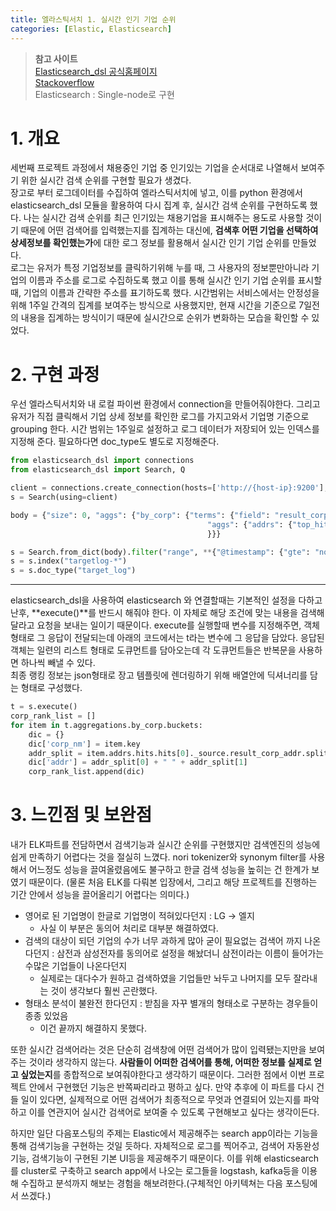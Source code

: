 ```yaml
---
title: 엘라스틱서치 1. 실시간 인기 기업 순위
categories: [Elastic, Elasticsearch]
---
```

> **참고 사이트**   \
> [Elasticsearch_dsl 공식홈페이지](https://elasticsearch-dsl.readthedocs.io/en/latest/search_dsl.html#hits)   \
> [Stackoverflow](https://stackoverflow.com/questions/29380198/aggregate-a-field-in-elasticsearch-dsl-using-python)   \
> Elasticsearch : Single-node로 구현

# 1. 개요
세번째 프로젝트 과정에서 채용중인 기업 중 인기있는 기업을 순서대로 나열해서 보여주기 위한 실시간 검색 순위를 구현할 필요가 생겼다.   \
장고로 부터 로그데이터를 수집하여 엘라스틱서치에 넣고, 이를 python 환경에서 elasticsearch_dsl 모듈을 활용하여 다시 집계 후, 실시간 검색 순위를 구현하도록 했다.
나는 실시간 검색 순위를 최근 인기있는 채용기업을 표시해주는 용도로 사용할 것이기 때문에 어떤 검색어를 입력했는지를 집계하는 대신에,
**검색후 어떤 기업을 선택하여 상세정보를 확인했는가**에 대한 로그 정보를 활용해서 실시간 인기 기업 순위를 만들었다.   \
로그는 유저가 특정 기업정보를 클릭하기위해 누를 때, 그 사용자의 정보뿐만아니라 기업의 이름과 주소를 로그로 수집하도록 했고 이를 통해 실시간 인기 기업 순위를 표시할 때, 기업의 이름과 간략한 주소를 표기하도록 했다.
시간범위는 서비스에서는 안정성을 위해 1주일 간격의 집계를 보여주는 방식으로 사용했지만, 현재 시간을 기준으로 7일전의 내용을 집계하는 방식이기 때문에
실시간으로 순위가 변화하는 모습을 확인할 수 있었다.

# 2. 구현 과정
우선 엘라스틱서치와 내 로컬 파이썬 환경에서 connection을 만들어줘야한다.
그리고 유저가 직접 클릭해서 기업 상세 정보를 확인한 로그를 가지고와서 기업명 기준으로 grouping 한다.
시간 범위는 1주일로 설정하고 로그 데이터가 저장되어 있는 인덱스를 지정해 준다.
필요하다면 doc_type도 별도로 지정해준다.

```python
from elasticsearch_dsl import connections
from elasticsearch_dsl import Search, Q

client = connections.create_connection(hosts=['http://{host-ip}:9200'], http_auth=('es-id', 'es-password'))
s = Search(using=client)

body = {"size": 0, "aggs": {"by_corp": {"terms": {"field": "result_corp_nm.keyword", "size": 5},
                                            "aggs": {"addrs": {"top_hits": {"_source": ['result_corp_addr']}}}
                                            }}}

s = Search.from_dict(body).filter("range", **{"@timestamp": {"gte": "now-7d", "lte": "now"}})
s = s.index("targetlog-*")
s = s.doc_type("target_log")
```


---------------------------------------
elasticsearch_dsl을 사용하여 elasticsearch 와 연결할때는 기본적인 설정을 다하고 난후, **execute()**를 반드시 해줘야 한다.
이 자체로 해당 조건에 맞는 내용을 검색해달라고 요청을 보내는 일이기 때문이다.
execute를 실행할때 변수를 지정해주면, 객체형태로 그 응답이 전달되는데 아래의 코드에서는 t라는 변수에 그 응답을 담았다.
응답된 객체는 일련의 리스트 형태로 도큐먼트를 담아오는데 각 도큐먼트들은 반복문을 사용하면 하나씩 빼낼 수 있다.   \
최종 랭킹 정보는 json형태로 장고 템플릿에 렌더링하기 위해 배열안에 딕셔너리를 담는 형태로 구성했다.

```python
t = s.execute()
corp_rank_list = []
for item in t.aggregations.by_corp.buckets:
    dic = {}
    dic['corp_nm'] = item.key
    addr_split = item.addrs.hits.hits[0]._source.result_corp_addr.split(' ')
    dic['addr'] = addr_split[0] + " " + addr_split[1]
    corp_rank_list.append(dic)
```

# 3. 느낀점 및 보완점
내가 ELK파트를 전담하면서 검색기능과 실시간 순위를 구현했지만 검색엔진의 성능에 쉽게 만족하기 어렵다는 것을 절실히 느꼈다.
nori tokenizer와 synonym filter를 사용해서 어느정도 성능을 끌여올렸음에도 불구하고 한글 검색 성능을 높히는 건 한계가 보였기 때문이다.
(물론 처음 ELK를 다뤄본 입장에서, 그리고 해당 프로젝트를 진행하는 기간 안에서 성능을 끌어올리기 어렵다는 의미다.)
- 영어로 된 기업명이 한글로 기업명이 적혀있다던지 : LG -> 엘지
  -  사실 이 부분은 동의어 처리로 대부분 해결하였다.
- 검색의 대상이 되던 기업의 수가 너무 과하게 많아 굳이 필요없는 검색어 까지 나온다던지 : 삼전과 삼성전자를 동의어로 설정을 해놨더니
삼전이라는 이름이 들어가는 수많은 기업들이 나온다던지
  - 실제로는 대다수가 원하고 검색하였을 기업들만 놔두고 나머지를 모두 잘라내는 것이 생각보다 훨씬 곤란했다.
- 형태소 분석이 불완전 한다던지 : 받침을 자꾸 별개의 형태소로 구분하는 경우들이 종종 있었음
  - 이건 끝까지 해결하지 못했다.

또한 실시간 검색어라는 것은 단순히 검색창에 어떤 검색어가 많이 입력됐는지만을 보여주는 것이라 생각하지 않는다.
**사람들이 어떠한 검색어를 통해, 어떠한 정보를 실제로 얻고 싶었는지**를 종합적으로 보여줘야한다고 생각하기 때문이다.
그러한 점에서 이번 프로젝트 안에서 구현했던 기능은 반쪽짜리라고 평하고 싶다.
만약 추후에 이 파트를 다시 건들 일이 있다면, 실제적으로 어떤 검색어가 최종적으로 무엇과 연결되어 있는지를 파악하고
이를 연관지어 실시간 검색어로 보여줄 수 있도록 구현해보고 싶다는 생각이든다.

하지만 일단 다음포스팅의 주제는 Elastic에서 제공해주는 search app이라는 기능을 통해 검색기능을 구현하는 것일 듯하다.
자체적으로 로그를 찍어주고, 검색어 자동완성 기능, 검색기능이 구현된 기본 UI등을 제공해주기 때문이다.
이를 위해 elasticsearch를 cluster로 구축하고 search app에서 나오는 로그들을 logstash, kafka등을 이용해 수집하고 분석까지 해보는 경험을 해보려한다.(구체적인 아키텍쳐는 다음 포스팅에서 쓰겠다.)






